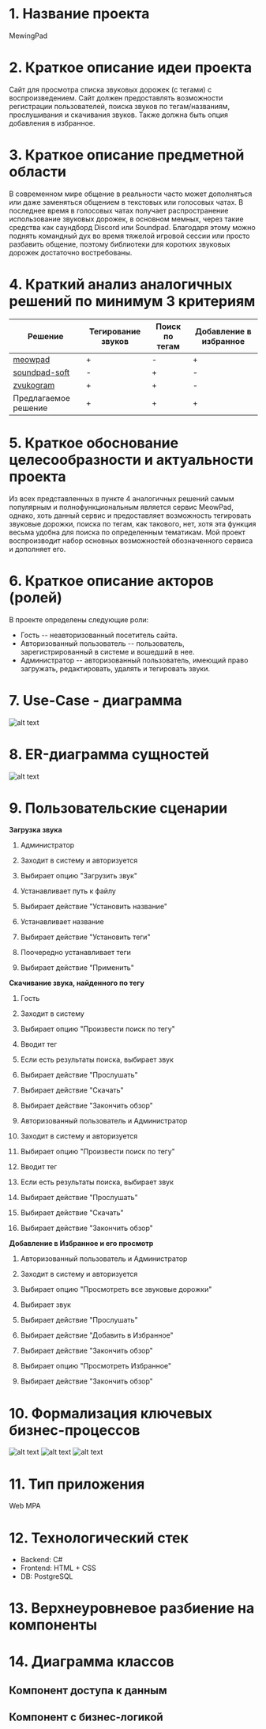 # 1\. Название проекта

MewingPad

# 2\. Краткое описание идеи проекта

Сайт для просмотра списка звуковых дорожек (с тегами) с воспроизведением. Сайт должен предоставлять возможности регистрации пользователей, поиска звуков по тегам/названиям, прослушивания и скачивания звуков. Также должна быть опция добавления в избранное.

# 3\. Краткое описание предметной области

В современном мире общение в реальности часто может дополняться или даже заменяться общением в текстовых или голосовых чатах. В последнее время в голосовых чатах получает распространение использование звуковых дорожек, в основном мемных, через такие средства как саундборд Discord или Soundpad. Благодаря этому можно поднять командный дух во время тяжелой игровой сессии или просто разбавить общение, поэтому библиотеки для коротких звуковых дорожек достаточно востребованы.

# 4\. Краткий анализ аналогичных решений по минимум 3 критериям

Решение                                      | Тегирование звуков | Поиск по тегам | Добавление в избранное
-------------------------------------------- | ------------------ | -------------- | ----------------------
[meowpad](https://meowpad.me/ru-ru/)         | +                  | -              | +                      |
[soundpad-soft](https://soundpad-soft.ru/)   | -                  | +              | -                      |
[zvukogram](https://zvukogram.com/category/) | +                  | +              | -                      |
Предлагаемое решение                         | +                  | +              | +                      |

# 5\. Краткое обоснование целесообразности и актуальности проекта

Из всех представленных в пункте 4 аналогичных решений самым популярным и полнофункциональным является сервис MeowPad, однако, хоть данный сервис и предоставляет возможность тегировать звуковые дорожки, поиска по тегам, как такового, нет, хотя эта функция весьма удобна для поиска по определенным тематикам. Мой проект воспроизводит набор основных возможностей обозначенного сервиса и дополняет его.

# 6\. Краткое описание акторов (ролей)

В проекте определены следующие роли:

- Гость -- неавторизованный посетитель сайта.
- Авторизованный пользователь -- пользователь, зарегистрированный в системе и вошедший в нее.
- Администратор -- авторизованный пользователь, имеющий право загружать, редактировать, удалять и тегировать звуки.

# 7\. Use-Case - диаграмма

![alt text](images/use_case.png "Use-Case диаграмма")

# 8\. ER-диаграмма сущностей

![alt text](images/er.png "ER-диаграмма сущностей")

# 9\. Пользовательские сценарии

**Загрузка звука**

1. Администратор

2. Заходит в систему и авторизуется

3. Выбирает опцию "Загрузить звук"
4. Устанавливает путь к файлу
5. Выбирает действие "Установить название"
6. Устанавливает название
7. Выбирает действие "Установить теги"
8. Поочередно устанавливает теги
9. Выбирает действие "Применить"

**Скачивание звука, найденного по тегу**

1. Гость

2. Заходит в систему

3. Выбирает опцию "Произвести поиск по тегу"
4. Вводит тег
5. Если есть результаты поиска, выбирает звук
6. Выбирает действие "Прослушать"
7. Выбирает действие "Скачать"
8. Выбирает действие "Закончить обзор"

9. Авторизованный пользователь и Администратор

10. Заходит в систему и авторизуется

11. Выбирает опцию "Произвести поиск по тегу"
12. Вводит тег
13. Если есть результаты поиска, выбирает звук
14. Выбирает действие "Прослушать"
15. Выбирает действие "Скачать"
16. Выбирает действие "Закончить обзор"

**Добавление в Избранное и его просмотр**

1. Авторизованный пользователь и Администратор

2. Заходит в систему и авторизуется

3. Выбирает опцию "Просмотреть все звуковые дорожки"
4. Выбирает звук
5. Выбирает действие "Прослушать"
6. Выбирает действие "Добавить в Избранное"
7. Выбирает действие "Закончить обзор"
8. Выбирает опцию "Просмотреть Избранное"
9. Выбирает действие "Закончить обзор"

# 10\. Формализация ключевых бизнес-процессов

![alt text](images/bpmn_01.png "Процесс входа в систему для скачивания трека из избранного") ![alt text](images/bpmn_02.png "Процесс входа в систему для поиска звука по названию и редактированию его тегов") ![alt text](images/bpmn_03.png "Процесс поиска звука по названию, авторизации и удалению найденного звука")

# 11\. Тип приложения

Web MPA

# 12\. Технологический стек

- Backend: C#
- Frontend: HTML + CSS
- DB: PostgreSQL

# 13\. Верхнеуровневое разбиение на компоненты

# 14\. Диаграмма классов

## Компонент доступа к данным
## Компонент с бизнес-логикой